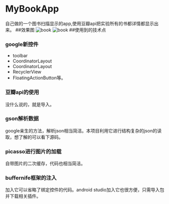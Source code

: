# MyBookApp
自己做的一个图书扫描显示的app,使用豆瓣api把实验所有的书都详情都显示出来。
##效果图
![book](https://github.com/reallin/MyBookApp/blob/master/book1.png)
![book](https://github.com/reallin/MyBookApp/blob/master/book2.png)
##使用到的技术点
### google新控件
  * toolbar
  * CoordinatorLayout
  * CoordinatorLayout
  * RecyclerView
  * FloatingActionButton等。
### 豆瓣api的使用
  没什么说的，就是导入。
### gson解析数据
  google亲生的方法，解析json相当简洁。本项目利用它进行结构复杂的json的读取，想了解的可以看下源码。
###  picasso进行图片的加载
  自带图片的二次缓存，代码也相当简洁。
### buffernife框架的注入
  加入它可以省略了绑定控件的代码。android studio加入它也很方便，只需导入包并下载相关插件。
